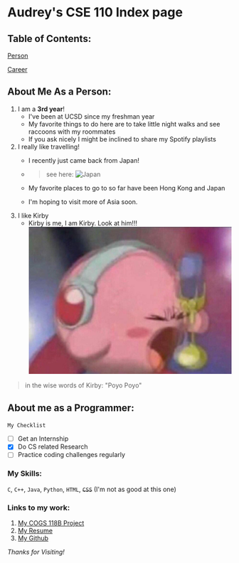 # Audrey's CSE 110 Index page

## Table of Contents: 

[Person](https://oodball.github.io/CSE110_Audrey/#about-me-as-a-person)

[Career](https://oodball.github.io/CSE110_Audrey/#about-me-as-a-programmer)
## About Me As a Person: 
1.  I am a **3rd year**!
    * I've been at UCSD since my freshman year
    * My favorite things to do here are to take little night walks and see raccoons with my roommates
    * If you ask nicely I might be inclined to share my Spotify playlists
2. I really like travelling!
    * I recently just came back from Japan!
    * >see here: 
    ![Japan](./pics/jpn.jpg)
  
    * My favorite places to go to so far have been Hong Kong and Japan
    * I'm hoping to visit more of Asia soon. 
3. I like Kirby
    * Kirby is me, I am Kirby. Look at him!!!
 ![Kirby](pics/kirby.jpg)
 >in the wise words of Kirby: "Poyo Poyo"
   
## About me as a Programmer:
`My Checklist`
- [ ] Get an Internship
- [x] Do CS related Research
- [ ] Practice coding challenges regularly

### My Skills:
`C`, `C++`, `Java`, `Python`, `HTML`, ~~`CSS`~~ (I'm not as good at this one)


### Links to my work: 
1. [My COGS 118B Project](https://github.com/Daphne-wu/COGS118BGroupProject)
2. [My Resume](https://docs.google.com/document/d/179Z_MCK_tVMMV_B2L3Fbf3Q4xgtQj6Y8LBdqG5uInaw/edit?usp=sharing)
3. [My Github](https://github.com/oodball)


*Thanks for Visiting!*

